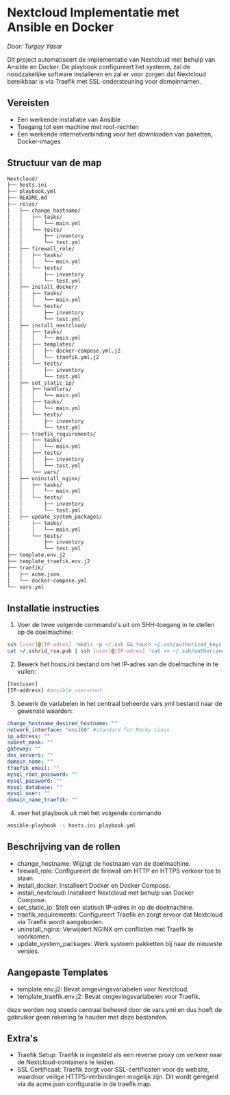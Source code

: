 # Nextcloud Implementatie met Ansible en Docker

*Door: Turgay Yasar*

Dit project automatiseert de implementatie van Nextcloud met behulp van Ansible en Docker. De playbook configureert het systeem, zal de noodzakelijke software installeren en zal er voor zorgen dat Nextcloud bereikbaar is via Traefik met SSL-ondersteuning voor domeinnamen.

## Vereisten

- Een werkende installatie van Ansible
- Toegang tot een machine met root-rechten
- Een werkende internetverbinding voor het downloaden van paketten, Docker-images

## Structuur van de map

```bash
Nextcloud/
├── hosts.ini
├── playbook.yml
├── README.md
├── roles/
│   ├── change_hostname/
│   │   ├── tasks/
│   │   │   └── main.yml
│   │   └── tests/
│   │       ├── inventory
│   │       └── test.yml
│   ├── firewall_role/
│   │   ├── tasks/
│   │   │   └── main.yml
│   │   └── tests/
│   │       ├── inventory
│   │       └── test.yml
│   ├── install_docker/
│   │   ├── tasks/
│   │   │   └── main.yml
│   │   └── tests/
│   │       ├── inventory
│   │       └── test.yml
│   ├── install_nextcloud/
│   │   ├── tasks/
│   │   │   └── main.yml
│   │   ├── templates/
│   │   │   ├── docker-compose.yml.j2
│   │   │   └── traefik.yml.j2
│   │   └── tests/
│   │       ├── inventory
│   │       └── test.yml
│   ├── set_static_ip/
│   │   ├── handlers/
│   │   │   └── main.yml
│   │   ├── tasks/
│   │   │   └── main.yml
│   │   └── tests/
│   │       ├── inventory
│   │       └── test.yml
│   ├── traefik_requirements/
│   │   ├── tasks/
│   │   │   └── main.yml
│   │   ├── tests/
│   │   │   ├── inventory
│   │   │   └── test.yml
│   │   └── vars/
│   ├── uninstall_nginx/
│   │   ├── tasks/
│   │   │   └── main.yml
│   │   └── tests/
│   │       ├── inventory
│   │       └── test.yml
│   ├── update_system_packages/
│       ├── tasks/
│       │   └── main.yml
│       └── tests/
│           ├── inventory
│           └── test.yml
├── template.env.j2
├── template_traefik.env.j2
├── traefik/
│   ├── acme.json
│   └── docker-compose.yml
└── vars.yml
```

## Installatie instructies

1) Voer de twee volgende commando's uit om SHH-toegang in te stellen op de doelmachine:

```bash
ssh [user]@[IP-adres] 'mkdir -p ~/.ssh && touch ~/.ssh/authorized_keys && chmod -R 700 ~/.ssh'
cat ~/.ssh/id_rsa.pub | ssh [user]@[IP-adres] 'cat >> ~/.ssh/authorized_keys'
```

2) Bewerk het hosts.ini bestand om het IP-adres van de doelmachine in te vullen:

```bash
[testuser]
[IP-address] #ansible_user=root
```

3) bewerk de variabelen in het centraal beheerde vars.yml bestand naar de gewenste waarden:

```yml
change_hostname_desired_hostname: ""
network_interface: "ens160" #standard for Rocky Linux
ip_address: ""
subnet_mask: ""
gateway: ""
dns_servers: ""
domain_name: ""
traefik_email: ""
mysql_root_password: ""
mysql_password: ""
mysql_database: ""
mysql_user: ""
domain_name_traefik: ""
```

4) voer het playbook uit met het volgende commando

```bash
ansible-playbook -i hosts.ini playbook.yml
```

## Beschrijving van de rollen

- change_hostname: Wijzigt de hostnaam van de doelmachine.
- firewall_role: Configureert de firewall om HTTP en HTTPS verkeer toe te staan.
- install_docker: Installeert Docker en Docker Compose.
- install_nextcloud: Installeert Nextcloud met behulp van Docker Compose.
- set_static_ip: Stelt een statisch IP-adres in op de doelmachine.
- traefik_requirements: Configureert Traefik en zorgt ervoor dat Nextcloud via Traefik wordt aangeboden.
- uninstall_nginx: Verwijdert NGINX om conflicten met Traefik te voorkomen.
- update_system_packages: Werk systeem pakketten bij naar de nieuwste versies.

## Aangepaste Templates

- template.env.j2: Bevat omgevingsvariabelen voor Nextcloud.
- template_traefik.env.j2: Bevat omgevingsvariabelen voor Traefik.

deze worden nog steeds centraal beheerd door de vars.yml en dus hoeft de gebruiker geen rekening te houden met deze bestanden.

## Extra's

- Traefik Setup: Traefik is ingesteld als een reverse proxy om verkeer naar de Nextcloud-containers te leiden.
- SSL Certificaat: Traefik zorgt voor SSL-certificaten voor de website, waardoor veilige HTTPS-verbindingen mogelijk zijn. Dit wordt geregeld via de acme.json configuratie in de traefik map.